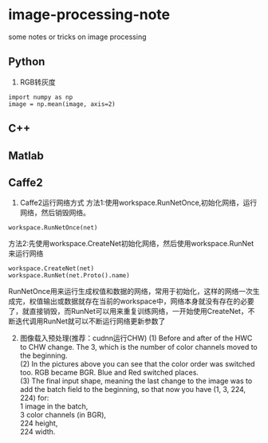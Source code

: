 # image-processing-note
some notes or tricks on image processing

## Python
1. RGB转灰度
```
import numpy as np
image = np.mean(image, axis=2)
```

## C++

## Matlab


## Caffe2
1. Caffe2运行网络方式
方法1:使用workspace.RunNetOnce,初始化网络，运行网络，然后销毁网络。
```
workspace.RunNetOnce(net)
```
方法2:先使用workspace.CreateNet初始化网络，然后使用workspace.RunNet来运行网络
```
workspace.CreateNet(net)
workspace.RunNet(net.Proto().name)
```

RunNetOnce用来运行生成权值和数据的网络，常用于初始化，这样的网络一次生成完，权值输出或数据就存在当前的workspace中，网络本身就没有存在的必要了，就直接销毁，而RunNet可以用来重复训练网络，一开始使用CreateNet，不断迭代调用RunNet就可以不断运行网络更新参数了

2. 图像载入预处理(推荐：cudnn运行CHW)
(1) Before and after of the HWC to CHW change. The 3, which is the number of color channels moved to the beginning. </br>
(2) In the pictures above you can see that the color order was switched too. RGB became BGR. Blue and Red switched places. <br>
(3) The final input shape, meaning the last change to the image was to add the batch field to the beginning, so that now you have (1, 3, 224, 224) for: </br>
  1 image in the batch, </br>
  3 color channels (in BGR), </br>
  224 height, </br>
  224 width. </br>
